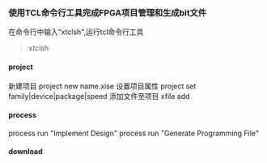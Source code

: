 ### 使用TCL命令行工具完成FPGA项目管理和生成bit文件
在命令行中输入“xtclsh",运行tcl命令行工具
>xtclsh
#### project
新建项目
project new name.xise
设置项目属性
project set family|device|package|speed
添加文件至项目
xfile add
#### process
process run "Implement Design"
process run "Generate Programming File"
#### download
